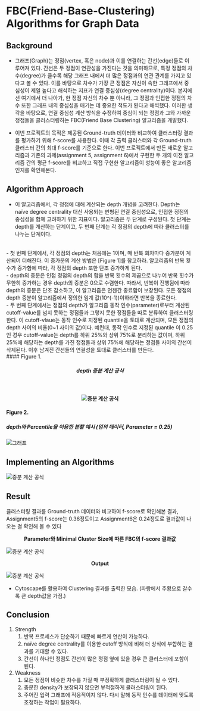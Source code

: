 
# FBC(Friend-Base-Clustering) Algorithms for Graph Data


## Background


- 그래프(Graph)는 정점(vertex, 혹은 node)과 이를 연결하는 간선(edge)들로 이루어져 있다. 간선은 두 정점이 연관성을 가진다는 것을 의미하므로, 특정 정점의 차수(degree)가 클수록 해당 그래프 내에서 더 많은 정점과의 연관 관계를 가지고 있다고 볼 수 있다. 이를 바탕으로 차수가 가장 큰 정점은 자신이 속한 그래프에서 중심성이 제일 높다고 해석하는 지표가 연결 중심성(degree centrality)이다. 본지에선 여기에서 더 나아가, 한 정점 자신의 차수 뿐 아니라, 그 정점과 인접한 정점의 차수 또한 그래프 내의 중심성을 매기는 데 중요한 척도가 된다고 해석했다. 이러한 생각을 바탕으로, 연결 중심성 계산 방식을 수정하여 중심이 되는 정점과 그와 가까운 정점들을 클러스터링하는 FBC(Friend Base Clustering) 알고리즘을 개발했다.

- 이번 프로젝트의 목적은 제공된 Ground-truth 데이터와 비교하여 클러스터링 결과를 평가하기 위해 f-score를 사용한다. 이때 각 출력 클러스터와 각 Ground-truth 클러스터 간의 최대 f-score를 기준으로 한다. 이번 프로젝트에서 만든 새로운 알고리즘과 기존의 과제(assignment 5, assignment 6)에서 구현한 두 개의 이전 알고리즘 간의 평균 f-score를 비교하고 직접 구현한 알고리즘이 성능이 좋은 알고리즘인지를 확인해본다.


## Algorithm Approach 

- 이 알고리즘에서, 각 정점에 대해 계산되는 depth 개념을 고려한다. Depth는 naïve degree centrality 대신 사용되는 변형된 연결 중심성으로, 인접한 정점의 중심성을 함께 고려하기 위한 지표이다. 알고리즘은 두 단계로 구성된다. 첫 단계는 depth를 계산하는 단계이고, 두 번째 단계는 각 정점의 depth에 따라 클러스터를 나누는 단계이다.
<br>
- 첫 번째 단계에서, 각 정점의 depth는 처음에는 1이며, 매 반복 회차마다 증가분이 계산되어 더해진다. 이 증가분의 계산 방법은 [Figure 1]를 참고하라. 알고리즘의 반복 횟수가 증가함에 따라, 각 정점의 depth 또한 단조 증가하게 된다. 
<br>
- depth의 증분은 인접 정점의 depth의 합을 반복 횟수의 제곱으로 나누어 반복 횟수가 무한히 증가하는 경우 depth의 증분은 0으로 수렴한다. 따라서, 반복이 진행됨에 따라 depth의 증분은 단조 감소하고, 이 알고리즘은 언젠간 종료함이 보장된다. 모든 정점의 depth 증분이 알고리즘에서 정의한 임계 값(10^(-1))이하라면 반복을 종료한다.
<br>
- 두 번째 단계에서는 정점의 depth가 알고리즘 동작 인수(parameter)로부터 계산된 cutoff-value를 넘지 못하는 정점들과 그렇지 못한 정점들을 따로 분류하여 클러스터링한다. 이 cutoff-vlaue는 동작 인수로 지정된 quantile을 토대로 계산되며, 모든 정점의 depth 사이의 비율(0~1 사이의 값)이다. 예컨대, 동작 인수로 지정된 quantile 이 0.25인 경우 cutoff-value는 depth를 하위 25%와 상위 75%로 분리하는 값이며, 하위 25%에 해당하는 depth를 가진 정점들과 상위 75%에 해당하는 정점들 사이의 간선이 삭제된다. 이후 남겨진 간선들의 연결성을 토대로 클러스터를 만든다.

<br>
#### Figure 1.


##### <center>depth 증분 계산 공식</center>
<br>

**<center>![증분 계산 공식](https://i.esdrop.com/d/f/uVJApfFjHN/p8Vbungp1L.png)</center>**

#### Figure 2. 
##### depth와 Percentile을 이용한 분할 예시 (임의 데이터, Parameter = 0.25)
 
![그래프](https://i.esdrop.com/d/f/uVJApfFjHN/0jdXaUR0pm.jpg)


## Implementing an Algorithms 

![증분 계산 공식](https://i.esdrop.com/d/f/uVJApfFjHN/belLIDLccD.jpg)

## Result

클러스터링 결과를 Ground-truth 데이터와 비교하여 f-score로 확인해본 결과, Assignment5의 f-score는 0.36정도이고 Assignment6은 0.24정도로 결과값이 나오는 걸 확인해 볼 수 있다 

**<center>Parameter와 Minimal Cluster Size에 따른 FBC의 f-score 결과값</center>**

![증분 계산 공식](https://i.esdrop.com/d/f/uVJApfFjHN/XzOuj5xZKo.png)

**<center>Output</center>**

![증분 계산 공식](https://i.esdrop.com/d/f/uVJApfFjHN/vgsdXiv2l4.png)

* Cytoscape를 활용하여 Clustering 결과를 출력한 모습. (파랑에서 주황으로 갈수록 큰 depth값을 가짐.)

## Conclusion

1.	Strength
    1. 반복 프로세스가 단순하기 때문에 빠르게 연산이 가능하다.
    2. naïve degree centrality를 이용한 cutoff 방식에 비해 더 상식에 부합하는 결과를 기대할 수 있다.
    3. 간선이 하나인 정점도 간선이 많은 정점 옆에 있을 경우 큰 클러스터에 포함이 된다.
2.	Weakness
    1.	모든 정점이 비슷한 차수를 가질 때 부정확하게 클러스터링이 될 수 있다.
    2.	충분한 density가 보장되지 않으면 부적절하게 클러스터링이 된다.
    3.	주어진 입력 그래프에 적응적이지 않다. 다시 말해 동작 인수를 데이터에 맞도록 조정하는 작업이 필요하다.



